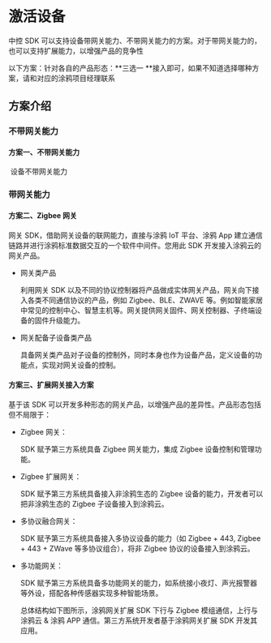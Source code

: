 # 激活设备

中控 SDK 可以支持设备带网关能力、不带网关能力的方案。对于带网关能力的，也可以支持扩展能力，以增强产品的竞争性

以下方案：针对各自的产品形态：**三选一 **接入即可，如果不知道选择哪种方案，请和对应的涂鸦项目经理联系

## 方案介绍

### 不带网关能力

#### 方案一、不带网关能力

​		设备不带网关能力

### 带网关能力

#### 方案二、Zigbee 网关

网关 SDK，借助网关设备的联网能力，直接与涂鸦 IoT 平台、涂鸦 App 建立通信链路并进行涂鸦标准数据交互的一个软件中间件。您用此 SDK 开发接入涂鸦云的网关产品。

- 网关类产品

	利用网关 SDK 以及不同的协议控制器将产品做成实体网关产品，网关向下接入各类不同通信协议的产品，例如 Zigbee、BLE、ZWAVE 等。例如智能家居中常见的控制中心、智慧主机等。网关提供网关固件、网关控制器、子终端设备的固件升级能力。

- 网关配备子设备类产品

	具备网关类产品对子设备的控制外，同时本身也作为设备产品，定义设备的功能点，实现对网关设备的控制。

#### 方案三、扩展网关接入方案

基于该 SDK 可以开发多种形态的网关产品，以增强产品的差异性。产品形态包括但不局限于：

- Zigbee 网关：

	SDK 赋予第三方系统具备 Zigbee 网关能力，集成 Zigbee 设备控制和管理功能。

- Zigbee 扩展网关：

	SDK 赋予第三方系统具备接入非涂鸦生态的 Zigbee 设备的能力，开发者可以把非涂鸦生态的 Zigbee 子设备接入到涂鸦云。

- 多协议融合网关：

	SDK 赋予第三方系统具备接入多协议设备的能力（如 Zigbee + 443, Zigbee + 443 + ZWave 等多协议组合），将非 Zigbee 协议的设备接入到涂鸦云。

- 多功能网关：

	SDK 赋予第三方系统具备多功能网关的能力，如系统接小夜灯、声光报警器等外设，搭配各种传感器实现多种智能场景。

	总体结构如下图所示，涂鸦网关扩展 SDK 下行与 Zigbee 模组通信，上行与涂鸦云 & 涂鸦 APP 通信。第三方系统开发者基于涂鸦网关扩展 SDK 开发其应用。



